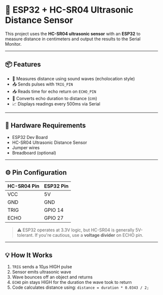 # 📏 ESP32 + HC-SR04 Ultrasonic Distance Sensor

This project uses the **HC-SR04 ultrasonic sensor** with an **ESP32** to measure distance in centimeters and output the results to the Serial Monitor.

---

## 📦 Features

- 🧠 Measures distance using sound waves (echolocation style)
- 📤 Sends pulses with `TRIG_PIN`
- 📥 Reads time for echo return on `ECHO_PIN`
- 🔎 Converts echo duration to distance (cm)
- 📈 Displays readings every 500ms via Serial

---

## 🧰 Hardware Requirements

- ESP32 Dev Board
- HC-SR04 Ultrasonic Distance Sensor
- Jumper wires
- Breadboard (optional)

---

## ⚙️ Pin Configuration

| HC-SR04 Pin | ESP32 Pin |
|-------------|-----------|
| VCC         | 5V        |
| GND         | GND       |
| TRIG        | GPIO 14   |
| ECHO        | GPIO 27   |

> ⚠️ ESP32 operates at 3.3V logic, but HC-SR04 is generally 5V-tolerant. If you're cautious, use a **voltage divider** on ECHO pin.

---

## 💡 How It Works

1. `TRIG` sends a 10µs HIGH pulse
2. Sensor emits ultrasonic wave
3. Wave bounces off an object and returns
4. `ECHO` pin stays HIGH for the duration the wave took to return
5. Code calculates distance using:
` distance = duration * 0.0343 / 2; `